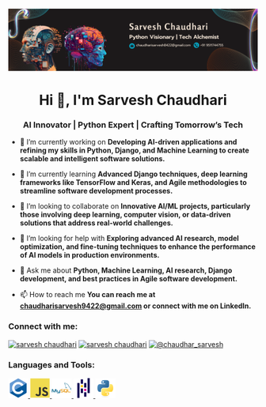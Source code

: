 ![logo](https://github.com/SarvesH9422/SarvesH9422/blob/main/Navy%20Blue%20Geometric%20Technology%20LinkedIn%20Banner.png)
<h1 align="center">Hi 👋, I'm Sarvesh Chaudhari</h1>
<h3 align="center">AI Innovator | Python Expert | Crafting Tomorrow’s Tech</h3>

- 🔭 I’m currently working on **Developing AI-driven applications and refining my skills in Python, Django, and Machine Learning to create scalable and intelligent software solutions.**

- 🌱 I’m currently learning **Advanced Django techniques, deep learning frameworks like TensorFlow and Keras, and Agile methodologies to streamline software development processes.**

- 👯 I’m looking to collaborate on **Innovative AI/ML projects, particularly those involving deep learning, computer vision, or data-driven solutions that address real-world challenges.**

- 🤝 I’m looking for help with **Exploring advanced AI research, model optimization, and fine-tuning techniques to enhance the performance of AI models in production environments.**

- 💬 Ask me about **Python, Machine Learning, AI research, Django development, and best practices in Agile software development.**

- 📫 How to reach me **You can reach me at chaudharisarvesh9422@gmail.com or connect with me on LinkedIn.**

<h3 align="left">Connect with me:</h3>
<p align="left">
<a href="https://twitter.com/sarvesh chaudhari" target="blank"><img align="center" src="https://raw.githubusercontent.com/rahuldkjain/github-profile-readme-generator/master/src/images/icons/Social/twitter.svg" alt="sarvesh chaudhari" height="30" width="40" /></a>
<a href="https://linkedin.com/in/sarvesh chaudhari" target="blank"><img align="center" src="https://raw.githubusercontent.com/rahuldkjain/github-profile-readme-generator/master/src/images/icons/Social/linked-in-alt.svg" alt="sarvesh chaudhari" height="30" width="40" /></a>
<a href="https://instagram.com/@chaudhar_sarvesh" target="blank"><img align="center" src="https://raw.githubusercontent.com/rahuldkjain/github-profile-readme-generator/master/src/images/icons/Social/instagram.svg" alt="@chaudhar_sarvesh" height="30" width="40" /></a>
</p>

<h3 align="left">Languages and Tools:</h3>
<p align="left"> <a href="https://www.cprogramming.com/" target="_blank" rel="noreferrer"> <img src="https://raw.githubusercontent.com/devicons/devicon/master/icons/c/c-original.svg" alt="c" width="40" height="40"/> </a> <a href="https://developer.mozilla.org/en-US/docs/Web/JavaScript" target="_blank" rel="noreferrer"> <img src="https://raw.githubusercontent.com/devicons/devicon/master/icons/javascript/javascript-original.svg" alt="javascript" width="40" height="40"/> </a> <a href="https://www.mysql.com/" target="_blank" rel="noreferrer"> <img src="https://raw.githubusercontent.com/devicons/devicon/master/icons/mysql/mysql-original-wordmark.svg" alt="mysql" width="40" height="40"/> </a> <a href="https://pandas.pydata.org/" target="_blank" rel="noreferrer"> <img src="https://raw.githubusercontent.com/devicons/devicon/2ae2a900d2f041da66e950e4d48052658d850630/icons/pandas/pandas-original.svg" alt="pandas" width="40" height="40"/> </a> <a href="https://www.python.org" target="_blank" rel="noreferrer"> <img src="https://raw.githubusercontent.com/devicons/devicon/master/icons/python/python-original.svg" alt="python" width="40" height="40"/> </a> </p>
